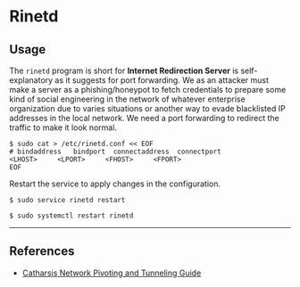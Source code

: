 # Rinetd

## Usage

The `rinetd` program is short for **Internet Redirection Server** is self-explanatory as it suggests for port forwarding. We as an attacker must make a server as a phishing/honeypot to fetch credentials to prepare some kind of social engineering in the network of whatever enterprise organization due to varies situations or another way to evade blacklisted IP addresses in the local network. We need a port forwarding to redirect the traffic to make it look normal.

```
$ sudo cat > /etc/rinetd.conf << EOF
# bindaddress   bindport  connectaddress  connectport
<LHOST>     <LPORT>     <FHOST>     <FPORT>
EOF
```

Restart the service to apply changes in the configuration.

```
$ sudo service rinetd restart

$ sudo systemctl restart rinetd
```

---
## References

- [Catharsis Network Pivoting and Tunneling Guide](https://catharsis.net.au/blog/network-pivoting-and-tunneling-guide/)